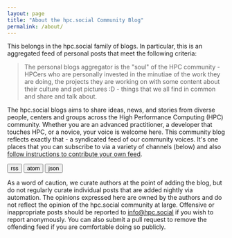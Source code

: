 ```yaml
---
layout: page
title: "About the hpc.social Community Blog"
permalink: /about/
---
```


This belongs in the hpc.social family of blogs. In particular, this is an aggregated feed of personal posts that meet the following criteria:

> The personal blogs aggregator is the "soul" of the HPC community - HPCers who are personally invested in the minutiae of the work they are doing, the projects they are working on with some content about their culture and pet pictures :D - things that we all find in common and share and talk about.

The hpc.social blogs aims to share ideas, news, and stories from diverse people, centers and groups across the High Performance Computing (HPC) community.
Whether you are an advanced practitioner, a developer that touches HPC, or a novice, your voice is welcome here. This community blog reflects exactly that - a syndicated feed of our community voices. It's one places that you can subscribe to via a variety of channels (below) and also <a href="https://github.com/hpc-social/personal-blog" target="_blank">follow instructions to contribute your own feed</a>.

<a href="{{ site.baseurl }}/feed.xml" target="_blank"><button class="btn">rss</button></a>
<a href="{{ site.baseurl }}/atom.xml" target="_blank"><button class="btn">atom</button></a>
<a href="{{ site.baseurl }}/feed.json" target="_blank"><button class="btn">json</button></a>

As a word of caution, we curate authors at the point of adding the blog, but do not regularly curate individual posts that are added nightly via automation. The opinions expressed here are owned by the authors and do not reflect the opinion of the hpc.social community at large. Offensive or inappropriate posts should be reported to [info@hpc.social](mailto:info@hpc.social) if you wish to report anonymously. You can also submit a pull request to remove the offending feed if you are comfortable doing so publicly.

